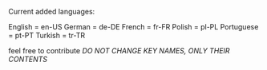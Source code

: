 Current added languages:

English = en-US
German = de-DE
French = fr-FR
Polish = pl-PL
Portuguese = pt-PT
Turkish = tr-TR

feel free to contribute *DO NOT CHANGE KEY NAMES, ONLY THEIR CONTENTS*